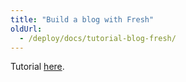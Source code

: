 ```yaml
---
title: "Build a blog with Fresh"
oldUrl:
  - /deploy/docs/tutorial-blog-fresh/
---
```


Tutorial [here](https://deno.com/blog/build-a-blog-with-fresh).
